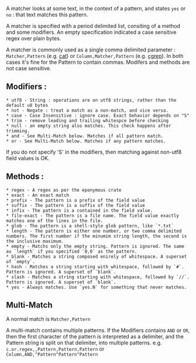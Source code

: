 A matcher looks at some text, in the context of a pattern, and states `yes` or `no` : that text matches this pattern.

A matcher is specified with a period delimited list, consiting of a method and some modifiers.
An empty specification indicated a case sensitive regex over plain bytes.

A matcher is commonly used as a single comma delimited parameter : `Matcher,Pattern` (e.g. [cat](cat.md)) or `Column,Matcher,Pattern` (e.g. [cgrep](cgrep.md)).
In both cases it's fine for the Pattern to contain commas. Modifers and methods are not case sensitive.

 ## Modifiers :
 
    * utf8 - String : operations are on utf8 strings, rather than the default u8 bytes
    * not - Negate : treat a match as a non-match, and vice versa.
    * case - Case Insensitive : ignore case. Exact behavior depends on "S"
    * trim - remove leading and trailing whitespce before checking
    * null - an empty string also matches. This check happens after trimming.
    * and - See Multi-Match below. Matches if all pattern match.
    * or - See Multi-Match below. Matches if any pattern matches.
    
If you do not specify 'S' in the modifiers, then matching against non-utf8 field values is OK. 
 

 ## Methods :
 
    * regex - A regex as per the eponymous crate
    * exact - An exact match
    * prefix - The pattern is a prefix of the field value
    * suffix - The pattern is a suffix of the field value
    * infix - The pattern is a contained in the field value.
    * file-exact - The pattern is a file name. The field value exactly matches one of the lines in the file.
    * glob - The pattern is a shell-style glob pattern, like `*.txt`
    * length - The pattern is either one number, or two comma delimited numbers. The first number if the minumim string length, the second is the inclusive maximum.
    * empty - Matchs only the empty string. Pattern is ignored. The same as `length` if you specified `0,0` as the pattern.
    * blank - Matches a string composed enirely of whitespace. A superset of `empty`.
    * hash - Matches a string starting with whitespace, followed by `#`. Pattern is ignored. A superset of `blank`.
    * slash - Matches a string starting with whitespace, followed by `//`. Pattern is ignored. A superset of `blank`.
    * yes - Always matches. Use `yes.N` for something that never matches.
    
## Multi-Match
A normal match is `Matcher,Pattern`

A multi-match contains multiple patterns. If the Modifiers contains `AND` or `OR`, then the first character of the pattern is interpreted as a delimiter, and the Pattern string is split on that delimiter, into multiple patterns. e.g.
`c.or.regex,,Pattern,Pattern,Pattern` or `Column,AND,^Pattern^Pattern^Pattern`

